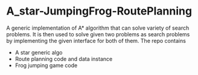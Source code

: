 # A_star-JumpingFrog-RoutePlanning

A generic implementation of A* algorithm that can solve variety of search problems. It is then used to solve given two problems as search problems by implementing the given interface for both of them.
The repo contains
- A star generic algo
- Route planning code and data instance
- Frog jumping game code
